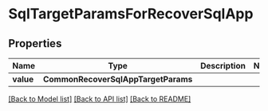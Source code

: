 # SqlTargetParamsForRecoverSqlApp


## Properties
Name | Type | Description | Notes
------------ | ------------- | ------------- | -------------
**value** | **CommonRecoverSqlAppTargetParams** |  | 

[[Back to Model list]](../README.md#documentation-for-models) [[Back to API list]](../README.md#documentation-for-api-endpoints) [[Back to README]](../README.md)


